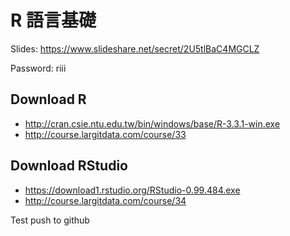 ﻿# R 語言基礎

Slides:
https://www.slideshare.net/secret/2U5tlBaC4MGCLZ

Password:
riii

## Download R
- http://cran.csie.ntu.edu.tw/bin/windows/base/R-3.3.1-win.exe 
- http://course.largitdata.com/course/33

## Download RStudio
- https://download1.rstudio.org/RStudio-0.99.484.exe
- http://course.largitdata.com/course/34

Test push to github
